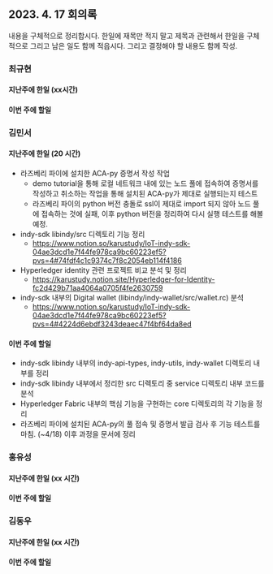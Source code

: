 ## 2023. 4. 17 회의록

내용을 구체적으로 정리합시다. 한일에 재목만 적지 말고 제목과 관련해서 한일을 구체적으로 그리고 남은 일도 함께 적읍시다. 그리고 결정해야 할 내용도 함께 작성. 

### 최규현

#### 지난주에 한일 (xx시간)

#### 이번 주에 할일 

### 김민서

#### 지난주에 한일 (20 시간)
 - 라즈베리 파이에 설치한 ACA-py 증명서 작성 작업
   - demo tutorial을 통해 로컬 네트워크 내에 있는 노드 풀에 접속하여 증명서를 작성하고 취소하는 작업을 통해 설치된 ACA-py가 제대로 실행되는지 테스트
   - 라즈베리 파이의 python 버전 충돌로 ssl이 제대로 import 되지 않아 노드 풀에 접속하는 것에 실패, 이후 python 버전을 정리하여 다시 실행 테스트를 해볼 예정.
 - indy-sdk libindy/src 디렉토리 기능 정리
   - https://www.notion.so/karustudy/IoT-indy-sdk-04ae3dcd1e7f44fe978ca9bc60223ef5?pvs=4#74fdf4c1c9374c7f8c2054eb114f4186
 - Hyperledger identity 관련 프로젝트 비교 분석 및 정리
   - https://karustudy.notion.site/Hyperledger-for-Identity-fc2d429b71aa4064a0705f4fe2630759
 - indy-sdk 내부의 Digital wallet (libindy/indy-wallet/src/wallet.rc) 분석
   - https://www.notion.so/karustudy/IoT-indy-sdk-04ae3dcd1e7f44fe978ca9bc60223ef5?pvs=4#4224d6ebdf3243deaec47f4bf64da8ed

#### 이번 주에 할일 
 - indy-sdk libindy 내부의 indy-api-types, indy-utils, indy-wallet 디렉토리 내부를 정리
 - indy-sdk libindy 내부에서 정리한 src 디렉토리 중 service 디렉토리 내부 코드를 분석
 - Hyperledger Fabric 내부의 핵심 기능을 구현하는 core 디렉토리의 각 기능을 정리
 - 라즈베리 파이에 설치된 ACA-py의 풀 접속 및 증명서 발급 검사 후 기능 테스트를 마침. (~4/18) 이후 과정을 문서에 정리

### 홍유성

#### 지난주에 한일 (xx 시간)


#### 이번 주에 할일 




### 김동우

#### 지난주에 한일 (xx 시간)


#### 이번 주에 할일 
